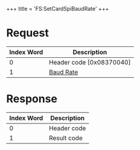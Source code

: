 +++
title = 'FS:SetCardSpiBaudRate'
+++

# Request

| Index Word | Description                                                 |
|------------|-------------------------------------------------------------|
| 0          | Header code \[0x08370040\]                                  |
| 1          | [Baud Rate](Filesystem_services#CardSpiBaudRate "wikilink") |

# Response

| Index Word | Description |
|------------|-------------|
| 0          | Header code |
| 1          | Result code |